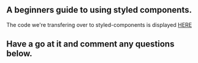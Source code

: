 ## A beginners guide to using styled components. 
The code we're transfering over to styled-components is displayed [HERE](https://codepen.io/ephie-the-scripter/full/xxqYoPo) 

## Have a go at it and comment any questions below. 



